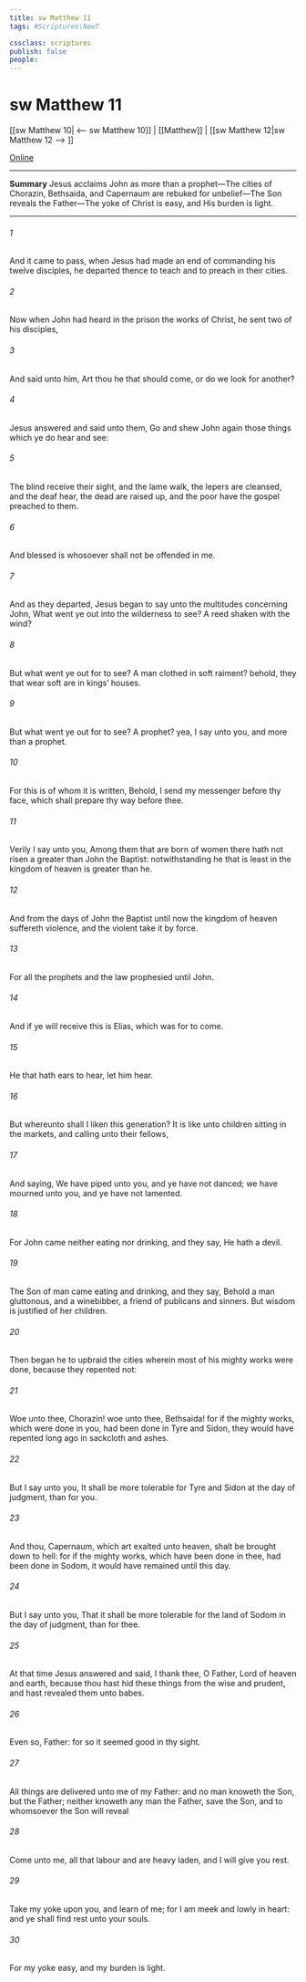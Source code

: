 ```yaml
---
title: sw Matthew 11
tags: #Scriptures\NewT

cssclass: scriptures
publish: false
people:
---
```


# sw Matthew 11
[[sw Matthew 10| <-- sw Matthew 10]] | [[Matthew]] | [[sw Matthew 12|sw Matthew 12 --> ]]

[Online](https://churchofjesuschrist.org/study/scriptures/nt/matt/11?lang=eng)

---
__Summary__
Jesus acclaims John as more than a prophet—The cities of Chorazin, Bethsaida, and Capernaum are rebuked for unbelief—The Son reveals the Father—The yoke of Christ is easy, and His burden is light.

---
###### 1 
And it came to pass, when Jesus had made an end of commanding his twelve disciples, he departed thence to teach and to preach in their cities.

###### 2 
Now when John had heard in the prison the works of Christ, he sent two of his disciples,

###### 3 
And said unto him, Art thou he that should come, or do we look for another?

###### 4 
Jesus answered and said unto them, Go and shew John again those things which ye do hear and see:

###### 5 
The blind receive their sight, and the lame walk, the lepers are cleansed, and the deaf hear, the dead are raised up, and the poor have the gospel preached to them.

###### 6 
And blessed is  whosoever shall not be offended in me.

###### 7 
And as they departed, Jesus began to say unto the multitudes concerning John, What went ye out into the wilderness to see? A reed shaken with the wind?

###### 8 
But what went ye out for to see? A man clothed in soft raiment? behold, they that wear soft  are in kings’ houses.

###### 9 
But what went ye out for to see? A prophet? yea, I say unto you, and more than a prophet.

###### 10 
For this is  of whom it is written, Behold, I send my messenger before thy face, which shall prepare thy way before thee.

###### 11 
Verily I say unto you, Among them that are born of women there hath not risen a greater than John the Baptist: notwithstanding he that is least in the kingdom of heaven is greater than he.

###### 12 
And from the days of John the Baptist until now the kingdom of heaven suffereth violence, and the violent take it by force.

###### 13 
For all the prophets and the law prophesied until John.

###### 14 
And if ye will receive  this is Elias, which was for to come.

###### 15 
He that hath ears to hear, let him hear.

###### 16 
But whereunto shall I liken this generation? It is like unto children sitting in the markets, and calling unto their fellows,

###### 17 
And saying, We have piped unto you, and ye have not danced; we have mourned unto you, and ye have not lamented.

###### 18 
For John came neither eating nor drinking, and they say, He hath a devil.

###### 19 
The Son of man came eating and drinking, and they say, Behold a man gluttonous, and a winebibber, a friend of publicans and sinners. But wisdom is justified of her children.

###### 20 
Then began he to upbraid the cities wherein most of his mighty works were done, because they repented not:

###### 21 
Woe unto thee, Chorazin! woe unto thee, Bethsaida! for if the mighty works, which were done in you, had been done in Tyre and Sidon, they would have repented long ago in sackcloth and ashes.

###### 22 
But I say unto you, It shall be more tolerable for Tyre and Sidon at the day of judgment, than for you.

###### 23 
And thou, Capernaum, which art exalted unto heaven, shalt be brought down to hell: for if the mighty works, which have been done in thee, had been done in Sodom, it would have remained until this day.

###### 24 
But I say unto you, That it shall be more tolerable for the land of Sodom in the day of judgment, than for thee.

###### 25 
At that time Jesus answered and said, I thank thee, O Father, Lord of heaven and earth, because thou hast hid these things from the wise and prudent, and hast revealed them unto babes.

###### 26 
Even so, Father: for so it seemed good in thy sight.

###### 27 
All things are delivered unto me of my Father: and no man knoweth the Son, but the Father; neither knoweth any man the Father, save the Son, and  to whomsoever the Son will reveal 

###### 28 
Come unto me, all  that labour and are heavy laden, and I will give you rest.

###### 29 
Take my yoke upon you, and learn of me; for I am meek and lowly in heart: and ye shall find rest unto your souls.

###### 30 
For my yoke  easy, and my burden is light.

